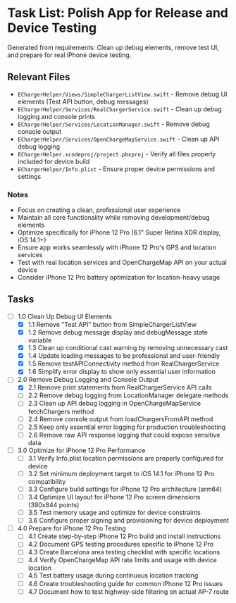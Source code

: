 # Task List: Polish App for Release and Device Testing

Generated from requirements: Clean up debug elements, remove test UI, and prepare for real iPhone device testing.

## Relevant Files

- `EChargerHelper/Views/SimpleChargerListView.swift` - Remove debug UI elements (Test API button, debug messages)
- `EChargerHelper/Services/RealChargerService.swift` - Clean up debug logging and console prints
- `EChargerHelper/Services/LocationManager.swift` - Remove debug console output
- `EChargerHelper/Services/OpenChargeMapService.swift` - Clean up API debug logging
- `EChargerHelper.xcodeproj/project.pbxproj` - Verify all files properly included for device build
- `EChargerHelper/Info.plist` - Ensure proper device permissions and settings

### Notes

- Focus on creating a clean, professional user experience
- Maintain all core functionality while removing development/debug elements
- Optimize specifically for iPhone 12 Pro (6.1" Super Retina XDR display, iOS 14.1+)
- Ensure app works seamlessly with iPhone 12 Pro's GPS and location services
- Test with real location services and OpenChargeMap API on your actual device
- Consider iPhone 12 Pro battery optimization for location-heavy usage

## Tasks

- [ ] 1.0 Clean Up Debug UI Elements
  - [x] 1.1 Remove "Test API" button from SimpleChargerListView
  - [x] 1.2 Remove debug message display and debugMessage state variable
  - [x] 1.3 Clean up conditional cast warning by removing unnecessary cast
  - [x] 1.4 Update loading messages to be professional and user-friendly
  - [x] 1.5 Remove testAPIConnectivity method from RealChargerService
  - [x] 1.6 Simplify error display to show only essential user information
- [ ] 2.0 Remove Debug Logging and Console Output
  - [x] 2.1 Remove print statements from RealChargerService API calls
  - [ ] 2.2 Remove debug logging from LocationManager delegate methods
  - [ ] 2.3 Clean up API debug logging in OpenChargeMapService fetchChargers method
  - [ ] 2.4 Remove console output from loadChargersFromAPI method
  - [ ] 2.5 Keep only essential error logging for production troubleshooting
  - [ ] 2.6 Remove raw API response logging that could expose sensitive data
- [ ] 3.0 Optimize for iPhone 12 Pro Performance
  - [ ] 3.1 Verify Info.plist location permissions are properly configured for device
  - [ ] 3.2 Set minimum deployment target to iOS 14.1 for iPhone 12 Pro compatibility
  - [ ] 3.3 Configure build settings for iPhone 12 Pro architecture (arm64)
  - [ ] 3.4 Optimize UI layout for iPhone 12 Pro screen dimensions (390x844 points)
  - [ ] 3.5 Test memory usage and optimize for device constraints
  - [ ] 3.6 Configure proper signing and provisioning for device deployment
- [ ] 4.0 Prepare for iPhone 12 Pro Testing
  - [ ] 4.1 Create step-by-step iPhone 12 Pro build and install instructions
  - [ ] 4.2 Document GPS testing procedures specific to iPhone 12 Pro
  - [ ] 4.3 Create Barcelona area testing checklist with specific locations
  - [ ] 4.4 Verify OpenChargeMap API rate limits and usage with device location
  - [ ] 4.5 Test battery usage during continuous location tracking
  - [ ] 4.6 Create troubleshooting guide for common iPhone 12 Pro issues
  - [ ] 4.7 Document how to test highway-side filtering on actual AP-7 route
